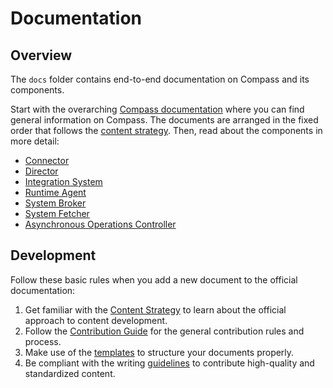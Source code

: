 # Documentation

## Overview

The `docs` folder contains end-to-end documentation on Compass and its components.

Start with the overarching [Compass documentation](./compass) where you can find general information on Compass. The documents are arranged in the fixed order that follows the [content strategy](https://kyma-project.io/community/guidelines/content/#content-strategy-content-strategy-documentation-types). Then, read about the components in more detail:
* [Connector](./connector)
* [Director](./director)
* [Integration System](./integration-system)
* [Runtime Agent](./runtime-agent)
* [System Broker](./system-broker)
* [System Fetcher](./system-fetcher)
* [Asynchronous Operations Controller](./operations-controller)

## Development

Follow these basic rules when you add a new document to the official documentation:

1. Get familiar with the [Content Strategy](https://github.com/kyma-project/community/blob/main/docs/guidelines/content-guidelines/01-content-strategy.md) to learn about the official approach to content development.
2. Follow the [Contribution Guide](https://github.com/kyma-project/community/blob/main/docs/contributing/02-contributing.md) for the general contribution rules and process.
3. Make use of the [templates](https://github.com/kyma-project/community/blob/main/docs/guidelines/templates/templates-type.md) to structure your documents properly.
4. Be compliant with the writing [guidelines](https://github.com/kyma-project/community/tree/main/docs/guidelines/content-guidelines) to contribute high-quality and standardized content.
